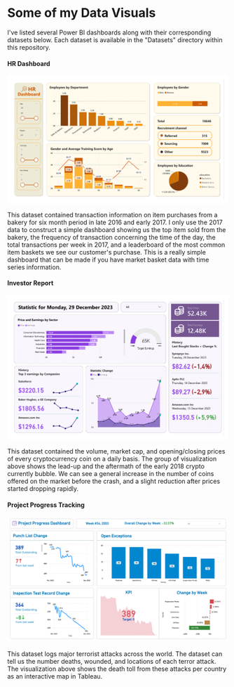 # Some of my Data Visuals

I've listed several Power BI dashboards along with their corresponding datasets below. Each dataset is available in the "Datasets" directory within this repository.

#### HR Dashboard

![my-data-visuals](./datasets/hr.png)

This dataset contained transaction information on item purchases from a bakery for six month period in late 2016 and early 2017. I only use the 2017 data to construct a simple dashboard showing us the top item sold from the bakery, the frequency of transaction concerning the time of the day, the total transactions per week in 2017, and a leaderboard of the most common item baskets we see our customer's purchase. This is a really simple dashboard that can be made if you have market basket data with time series information.

#### Investor Report

![my-data-visuals](./datasets/investor_report.png)


This dataset contained the volume, market cap, and opening/closing prices of every cryptocurrency coin on a daily basis. The group of visualization above shows the lead-up and the aftermath of the early 2018 crypto currently bubble. We can see a general increase in the number of coins offered on the market before the crash, and a slight reduction after prices started dropping rapidly.


#### Project Progress Tracking

![my-data-visuals](./datasets/project_progress.png)

This dataset logs major terrorist attacks across the world. The dataset can tell us the number deaths, wounded, and locations of each terror attack. The visualization above shows the death toll from these attacks per country as an interactive map in Tableau.
